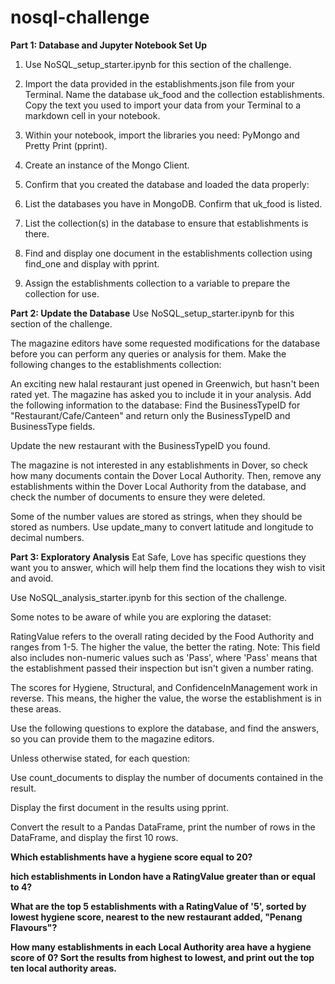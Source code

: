 # nosql-challenge
**Part 1: Database and Jupyter Notebook Set Up**

  1. Use NoSQL_setup_starter.ipynb for this section of the challenge.

  2. Import the data provided in the establishments.json file from your Terminal. Name the database uk_food and the collection establishments. Copy the text you used to import your data from your Terminal to a markdown cell in your notebook.

  3. Within your notebook, import the libraries you need: PyMongo and Pretty Print (pprint).

  4. Create an instance of the Mongo Client.

  5. Confirm that you created the database and loaded the data properly:

  6. List the databases you have in MongoDB. Confirm that uk_food is listed.
  7. List the collection(s) in the database to ensure that establishments is there.
  8. Find and display one document in the establishments collection using find_one and display with pprint.
  9. Assign the establishments collection to a variable to prepare the collection for use.

**Part 2: Update the Database**
Use NoSQL_setup_starter.ipynb for this section of the challenge.

The magazine editors have some requested modifications for the database before you can perform any queries or analysis for them. Make the following changes to the establishments collection:

An exciting new halal restaurant just opened in Greenwich, but hasn't been rated yet. The magazine has asked you to include it in your analysis. Add the following information to the database:
Find the BusinessTypeID for "Restaurant/Cafe/Canteen" and return only the BusinessTypeID and BusinessType fields.

Update the new restaurant with the BusinessTypeID you found.

The magazine is not interested in any establishments in Dover, so check how many documents contain the Dover Local Authority. Then, remove any establishments within the Dover Local Authority from the database, and check the number of documents to ensure they were deleted.

Some of the number values are stored as strings, when they should be stored as numbers. Use update_many to convert latitude and longitude to decimal numbers.

**Part 3: Exploratory Analysis**
Eat Safe, Love has specific questions they want you to answer, which will help them find the locations they wish to visit and avoid.

Use NoSQL_analysis_starter.ipynb for this section of the challenge.

Some notes to be aware of while you are exploring the dataset:

RatingValue refers to the overall rating decided by the Food Authority and ranges from 1-5. The higher the value, the better the rating. Note: This field also includes non-numeric values such as 'Pass', where 'Pass' means that the establishment passed their inspection but isn't given a number rating.

The scores for Hygiene, Structural, and ConfidenceInManagement work in reverse. This means, the higher the value, the worse the establishment is in these areas.

Use the following questions to explore the database, and find the answers, so you can provide them to the magazine editors.

Unless otherwise stated, for each question:

Use count_documents to display the number of documents contained in the result.

Display the first document in the results using pprint.

Convert the result to a Pandas DataFrame, print the number of rows in the DataFrame, and display the first 10 rows.

**Which establishments have a hygiene score equal to 20?**

**hich establishments in London have a RatingValue greater than or equal to 4?**

**What are the top 5 establishments with a RatingValue of '5', sorted by lowest hygiene score, nearest to the new restaurant added, "Penang Flavours"?**

**How many establishments in each Local Authority area have a hygiene score of 0? Sort the results from highest to lowest, and print out the top ten local authority areas.**
